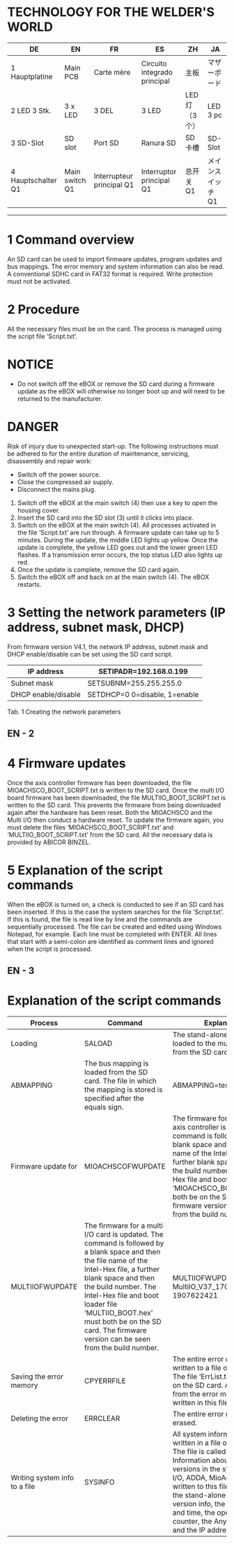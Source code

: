 # TECHNOLOGY FOR THE WELDER'S WORLD

|DE|EN|FR|ES|ZH|JA|
|---|---|---|---|---|---|
|1 Hauptplatine|Main PCB|Carte mère|Circuito integrado principal|主板|マザーボード|
|2 LED 3 Stk.|3 x LED|3 DEL|3 LED|LED 灯（3 个）|LED 3 pc|
|3 SD-Slot|SD slot|Port SD|Ranura SD|SD 卡槽|SD-Slot|
|4 Hauptschalter Q1|Main switch Q1|Interrupteur principal Q1|Interruptor principal Q1|总开关 Q1|メインスイッチ Q1|
---
# 1 Command overview

An SD card can be used to import firmware updates, program updates and bus mappings. The error memory and system information can also be read. A conventional SDHC card in FAT32 format is required. Write protection must not be activated.

# 2 Procedure

All the necessary files must be on the card. The process is managed using the script file ‘Script.txt’.

# NOTICE

- Do not switch off the eBOX or remove the SD card during a firmware update as the eBOX will otherwise no longer boot up and will need to be returned to the manufacturer.

# DANGER

Risk of injury due to unexpected start-up. The following instructions must be adhered to for the entire duration of maintenance, servicing, disassembly and repair work:

- Switch off the power source.
- Close the compressed air supply.
- Disconnect the mains plug.

1. Switch off the eBOX at the main switch (4) then use a key to open the housing cover.
2. Insert the SD card into the SD slot (3) until it clicks into place.
3. Switch on the eBOX at the main switch (4). All processes activated in the file ‘Script.txt’ are run through. A firmware update can take up to 5 minutes. During the update, the middle LED lights up yellow. Once the update is complete, the yellow LED goes out and the lower green LED flashes. If a transmission error occurs, the top status LED also lights up red.
4. Once the update is complete, remove the SD card again.
5. Switch the eBOX off and back on at the main switch (4). The eBOX restarts.

# 3 Setting the network parameters (IP address, subnet mask, DHCP)

From firmware version V4.1, the network IP address, subnet mask and DHCP enable/disable can be set using the SD card script.

|IP address|SETIPADR=192.168.0.199|
|---|---|
|Subnet mask|SETSUBNM=255.255.255.0|
|DHCP enable/disable|SETDHCP=0 0=disable, 1=enable|

Tab. 1 Creating the network parameters

EN - 2
---
# 4 Firmware updates

Once the axis controller firmware has been downloaded, the file MIOACHSCO_BOOT_SCRIPT.txt is written to the SD card. Once the multi I/O board firmware has been downloaded, the file MULTIIO_BOOT_SCRIPT.txt is written to the SD card. This prevents the firmware from being downloaded again after the hardware has been reset. Both the MIOACHSCO and the Multi I/O then conduct a hardware reset. To update the firmware again, you must delete the files ‘MIOACHSCO_BOOT_SCRIPT.txt’ and ‘MULTIIO_BOOT_SCRIPT.txt’ from the SD card. All the necessary data is provided by ABICOR BINZEL.

# 5 Explanation of the script commands

When the eBOX is turned on, a check is conducted to see if an SD card has been inserted. If this is the case the system searches for the file ‘Script.txt’. If this is found, the file is read line by line and the commands are sequentially processed. The file can be created and edited using Windows Notepad, for example. Each line must be completed with ENTER. All lines that start with a semi-colon are identified as comment lines and ignored when the script is processed.

EN - 3
---
# Explanation of the script commands

|Process|Command|Explanation|Example|
|---|---|---|---|
|Loading|SALOAD|The stand-alone program is loaded to the multi I/O memory from the SD card.|SALOAD=eBOX_BUS_v100_PP_SF10_500_MF30_300_5W.PSQ|
|ABMAPPING|The bus mapping is loaded from the SD card. The file in which the mapping is stored is specified after the equals sign.|ABMAPPING=testmapping.map| |
|Firmware update for|MIOACHSCOFWUPDATE|The firmware for a MioAchsCo axis controller is updated. The command is followed by a blank space and then the file name of the Intel-Hex file, a further blank space and then the build number. The Intel-Hex file and boot loader file ‘MIOACHSCO_BOOT.hex’ must both be on the SD card. The firmware version can be seen from the build number.|MIOACHSCOFWUPDATE MIOACHSCO_V02_15_13032014.hex 1907622421|
|MULTIIOFWUPDATE|The firmware for a multi I/O card is updated. The command is followed by a blank space and then the file name of the Intel-Hex file, a further blank space and then the build number. The Intel-Hex file and boot loader file ‘MULTIIO_BOOT.hex’ must both be on the SD card. The firmware version can be seen from the build number.|MULTIIOFWUPDATE MultiIO_V37_17032014.hex 1907622421| |
|Saving the error memory|CPYERRFILE|The entire error memory is written to a file on the SD card. The file ‘ErrList.txt’ is created on the SD card. All error entries from the error memory are written in this file line by line.|CPYERRFILE|
|Deleting the error|ERRCLEAR|The entire error memory is erased.|ERRCLEAR|
|Writing system info to a file|SYSINFO|All system information is written in a file on the SD card. The file is called ‘SysInfo.txt’. Information about all firmware versions in the system (multi I/O, ADDA, MioAchsCo) is written to this file together with the stand-alone program version info, the current date and time, the operating hours counter, the Anybus module ID and the IP address.|SYSINFO|